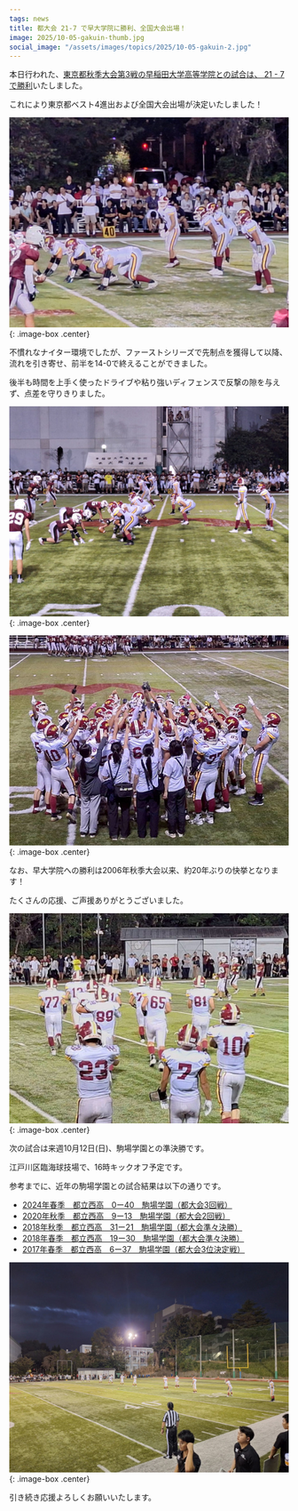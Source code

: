 ```yaml
---
tags: news
title: 都大会 21-7 で早大学院に勝利、全国大会出場！
image: 2025/10-05-gakuin-thumb.jpg
social_image: "/assets/images/topics/2025/10-05-gakuin-2.jpg"
---
```


本日行われた、[東京都秋季大会第3戦の早稲田大学高等学院との試合は、 21 - 7 で勝利](/game/2025/2025-10-05-gakuin.html)いたしました。

これにより東京都ベスト4進出および全国大会出場が決定いたしました！

![試合風景写真](/assets/images/topics/2025/10-05-gakuin-2.jpg)
{: .image-box .center}

不慣れなナイター環境でしたが、ファーストシリーズで先制点を獲得して以降、流れを引き寄せ、前半を14-0で終えることができました。

後半も時間を上手く使ったドライブや粘り強いディフェンスで反撃の隙を与えず、点差を守りきりました。

![試合風景写真](/assets/images/topics/2025/10-05-gakuin-1.jpg)
{: .image-box .center}

![試合風景写真](/assets/images/topics/2025/10-05-gakuin-4.jpg)
{: .image-box .center}

なお、早大学院への勝利は2006年秋季大会以来、約20年ぶりの快挙となります！

たくさんの応援、ご声援ありがとうございました。

![試合風景写真](/assets/images/topics/2025/10-05-gakuin-5.jpg)
{: .image-box .center}

次の試合は来週10月12日(日)、駒場学園との準決勝です。

江戸川区臨海球技場で、16時キックオフ予定です。

参考までに、近年の駒場学園との試合結果は以下の通りです。
* [2024年春季　都立西高　0ー40　駒場学園（都大会3回戦）](/game/2024/2024-04-28-komaba.html)
* [2020年秋季　都立西高　9ー13　駒場学園（都大会2回戦）](/game/2020/2020-10-04-komaba.html)
* [2018年秋季　都立西高　31ー21　駒場学園（都大会準々決勝）](/game/2018/2018-09-23-komaba.html)
* [2018年春季　都立西高　19ー30　駒場学園（都大会準々決勝）](/game/2018/2018-04-29-komaba.html)
* [2017年春季　都立西高　6ー37　駒場学園（都大会3位決定戦）](/game/2017/2017-05-14-komaba.html)

![試合風景写真](/assets/images/topics/2025/10-05-gakuin-3.jpg)
{: .image-box .center}

引き続き応援よろしくお願いいたします。

